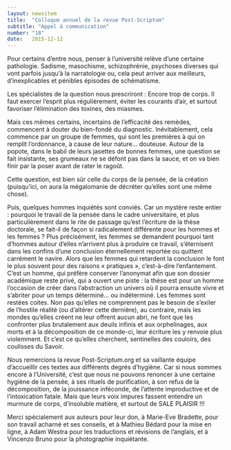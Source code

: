 ```yaml
---
layout: newsitem
title:  "Colloque annuel de la revue Post-Scriptum"
subtitle: "Appel à communication"
number: "18"
date:   2015-12-12
---
```

Pour certains d’entre nous, penser à l’université relève d’une certaine pathologie. Sadisme, masochisme, schizophrénie, psychoses diverses qui vont parfois jusqu’à la narratologie ou, cela peut arriver aux meilleurs, d’inexplicables et pénibles épisodes de schématisme.

Les spécialistes de la question nous prescriront : Encore trop de corps. Il faut exercer l’esprit plus régulièrement, éviter les courants d’air, et surtout favoriser l’élimination des toxines, des miasmes.

Mais ces mêmes certains, incertains de l’efficacité des remèdes, commencent à douter du bien-fondé du diagnostic. Inévitablement, cela commence par un groupe de femmes, qui sont les premières à qui on remplit l’ordonnance, à cause de leur nature... douteuse. Autour de la popote, dans le babil de leurs jasettes de bonnes femmes, une question se fait insistante, ses grumeaux ne se défont pas dans la sauce, et on va bien finir par la poser avant de rater le ragoût.

Cette question, est bien sûr celle du corps de la pensée, de la création (puisqu’ici, on aura la mégalomanie de décréter qu’elles sont une même chose).

Puis, quelques hommes inquiétés sont conviés. Car un mystère reste entier : pourquoi le travail de la pensée dans le cadre universitaire, et plus particulièrement dans le rite de passage qu’est l’écriture de la thèse doctorale, se fait-il de façon si radicalement différente pour les hommes et les femmes ? Plus précisément, les femmes se demandent pourquoi tant d’hommes autour d’elles n’arrivent plus à produire ce travail, s’éternisent dans les confins d’une conclusion éternellement reportée ou quittent carrément le navire. Alors que les femmes qui retardent la conclusion le font le plus souvent pour des raisons « pratiques », c’est-à-dire l’enfantement. C’est un homme, qui préfère conserver l’anonymat afin que son dossier académique reste privé, qui a ouvert une piste : la thèse est pour un homme l’occasion de créer dans l’abstraction un univers où il pourra ensuite vivre et s’abriter pour un temps déterminé... ou indéterminé. Les femmes sont restées coites. Non pas qu’elles ne comprennent pas le besoin de s’exiler de l’hostile réalité (ou d’altérer cette dernière), au contraire, mais les mondes qu’elles créent ne leur offrent aucun abri, ne font que les confronter plus brutalement aux deuils infinis et aux orphelinages, aux morts et à la décomposition de ce monde-ci, leur écriture les y renvoie plus violemment. Et c’est ce qu’elles cherchent, sentinelles des couloirs, des coulisses du Savoir.

Nous remercions la revue Post-Scriptum.org et sa vaillante équipe d’accueillir ces textes aux différents degrés d’hygiène. Car si nous sommes encore à l’Université, c’est que nous ne pouvons renoncer à une certaine hygiène de la pensée, à ses rituels de purification, à son refus de la décomposition, de la jouissance inféconde, de l’attente improductive et de l’intoxication fatale. Mais que leurs voix impures fassent entendre un murmure de corps, d’insoluble matière, et surtout de SALE PLAISIR !!!

Merci spécialement aux auteurs pour leur don,
à Marie-Eve Bradette, pour son travail acharné et ses conseils, et à Mathieu Bédard pour la mise en ligne, à Adam Westra pour les traductions et révisions de l’anglais, et à Vincenzo Bruno pour la photographie inquiétante.
